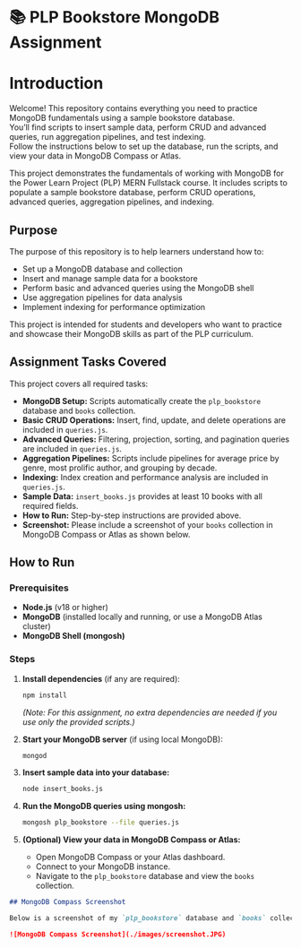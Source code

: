 # 📚 PLP Bookstore MongoDB Assignment
# Introduction

Welcome! This repository contains everything you need to practice MongoDB fundamentals using a sample bookstore database.  
You’ll find scripts to insert sample data, perform CRUD and advanced queries, run aggregation pipelines, and test indexing.  
Follow the instructions below to set up the database, run the scripts, and view your data in MongoDB Compass or Atlas.

This project demonstrates the fundamentals of working with MongoDB for the Power Learn Project (PLP) MERN Fullstack course. It includes scripts to populate a sample bookstore database, perform CRUD operations, advanced queries, aggregation pipelines, and indexing.

## Purpose

The purpose of this repository is to help learners understand how to:
- Set up a MongoDB database and collection
- Insert and manage sample data for a bookstore
- Perform basic and advanced queries using the MongoDB shell
- Use aggregation pipelines for data analysis
- Implement indexing for performance optimization

This project is intended for students and developers who want to practice and showcase their MongoDB skills as part of the PLP curriculum.

## Assignment Tasks Covered

This project covers all required tasks:

- **MongoDB Setup:** Scripts automatically create the `plp_bookstore` database and `books` collection.
- **Basic CRUD Operations:** Insert, find, update, and delete operations are included in `queries.js`.
- **Advanced Queries:** Filtering, projection, sorting, and pagination queries are included in `queries.js`.
- **Aggregation Pipelines:** Scripts include pipelines for average price by genre, most prolific author, and grouping by decade.
- **Indexing:** Index creation and performance analysis are included in `queries.js`.
- **Sample Data:** `insert_books.js` provides at least 10 books with all required fields.
- **How to Run:** Step-by-step instructions are provided above.
- **Screenshot:** Please include a screenshot of your `books` collection in MongoDB Compass or Atlas as shown below.

## How to Run

### Prerequisites

- **Node.js** (v18 or higher)
- **MongoDB** (installed locally and running, or use a MongoDB Atlas cluster)
- **MongoDB Shell (mongosh)**

### Steps

1. **Install dependencies** (if any are required):
   ```sh
   npm install
   ```
   *(Note: For this assignment, no extra dependencies are needed if you use only the provided scripts.)*

2. **Start your MongoDB server** (if using local MongoDB):
   ```sh
   mongod
   ```

3. **Insert sample data into your database:**
   ```sh
   node insert_books.js
   ```

4. **Run the MongoDB queries using mongosh:**
   ```sh
   mongosh plp_bookstore --file queries.js
   ```

5. **(Optional) View your data in MongoDB Compass or Atlas:**
   - Open MongoDB Compass or your Atlas dashboard.
   - Connect to your MongoDB instance.
   - Navigate to the `plp_bookstore` database and view the `books` collection.


````markdown
## MongoDB Compass Screenshot

Below is a screenshot of my `plp_bookstore` database and `books` collection in MongoDB Compass:

![MongoDB Compass Screenshot](./images/screenshot.JPG) 